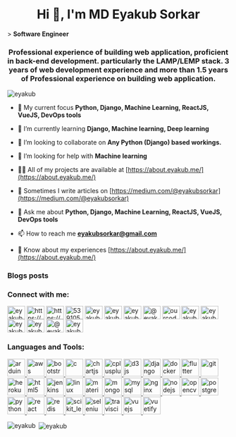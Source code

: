 <h1 align="center">Hi 👋, I'm MD Eyakub Sorkar</h1>
> <b>Software Engineer</b>
<h3 align="center">Professional experience of building web application, proficient in back-end development. particularly the LAMP/LEMP stack. 3 years of web development experience and more than 1.5 years of Professional experience on building web application.</h3>

<p align="left"> <img src="https://komarev.com/ghpvc/?username=eyakub&label=Profile%20views&color=0e75b6&style=flat" alt="eyakub" /> </p>

- 🔭 My current focus **Python, Django, Machine Learning, ReactJS, VueJS, DevOps tools**

- 🌱 I’m currently learning **Django, Machine learning, Deep learning**

- 👯 I’m looking to collaborate on **Any Python (Django) based workings.**

- 🤝 I’m looking for help with **Machine learning**

- 👨‍💻 All of my projects are available at [https://about.eyakub.me/](https://about.eyakub.me/)

- 📝 Sometimes I write articles on [https://medium.com/@eyakubsorkar](https://medium.com/@eyakubsorkar)

- 💬 Ask me about **Python, Django, Machine Learning, ReactJS, VueJS, DevOps tools**

- 📫 How to reach me **eyakubsorkar@gmail.com**

- 📄 Know about my experiences [https://about.eyakub.me/](https://about.eyakub.me/)

### Blogs posts
<!-- BLOG-POST-LIST:START -->
<!-- BLOG-POST-LIST:END -->

<h3 align="left">Connect with me:</h3>
<p align="left">
<a href="https://codepen.io/eyakub" target="blank"><img align="center" src="https://cdn.jsdelivr.net/npm/simple-icons@3.0.1/icons/codepen.svg" alt="eyakub" height="30" width="40" /></a>
<a href="https://dev.to/https://dev.to/eyakub" target="blank"><img align="center" src="https://cdn.jsdelivr.net/npm/simple-icons@3.0.1/icons/dev-dot-to.svg" alt="https://dev.to/eyakub" height="30" width="40" /></a>
<a href="https://linkedin.com/in/https://www.linkedin.com/in/eyakub-sorkar/" target="blank"><img align="center" src="https://cdn.jsdelivr.net/npm/simple-icons@3.0.1/icons/linkedin.svg" alt="https://www.linkedin.com/in/eyakub-sorkar/" height="30" width="40" /></a>
<a href="https://stackoverflow.com/users/5391058" target="blank"><img align="center" src="https://cdn.jsdelivr.net/npm/simple-icons@3.0.1/icons/stackoverflow.svg" alt="5391058" height="30" width="40" /></a>
<a href="https://codesandbox.com/eyakub sorkar" target="blank"><img align="center" src="https://cdn.jsdelivr.net/npm/simple-icons@3.0.1/icons/codesandbox.svg" alt="eyakub sorkar" height="30" width="40" /></a>
<a href="https://kaggle.com/eyakubsorkar" target="blank"><img align="center" src="https://cdn.jsdelivr.net/npm/simple-icons@3.0.1/icons/kaggle.svg" alt="eyakubsorkar" height="30" width="40" /></a>
<a href="https://instagram.com/eyakub.me" target="blank"><img align="center" src="https://cdn.jsdelivr.net/npm/simple-icons@3.0.1/icons/instagram.svg" alt="eyakub.me" height="30" width="40" /></a>
<a href="https://medium.com/@eyakubsorkar" target="blank"><img align="center" src="https://cdn.jsdelivr.net/npm/simple-icons@3.0.1/icons/medium.svg" alt="@eyakubsorkar" height="30" width="40" /></a>
<a href="https://www.youtube.com/c/ourcodeschool" target="blank"><img align="center" src="https://cdn.jsdelivr.net/npm/simple-icons@3.0.1/icons/youtube.svg" alt="ourcodeschool" height="30" width="40" /></a>
<a href="https://www.codechef.com/users/eyakub" target="blank"><img align="center" src="https://cdn.jsdelivr.net/npm/simple-icons@3.1.0/icons/codechef.svg" alt="eyakub" height="30" width="40" /></a>
<a href="https://www.hackerrank.com/eyakub" target="blank"><img align="center" src="https://cdn.jsdelivr.net/npm/simple-icons@3.0.1/icons/hackerrank.svg" alt="eyakub" height="30" width="40" /></a>
<a href="https://codeforces.com/profile/eyakub" target="blank"><img align="center" src="https://cdn.jsdelivr.net/npm/simple-icons@3.0.1/icons/codeforces.svg" alt="eyakub" height="30" width="40" /></a>
<a href="https://www.leetcode.com/eyakub" target="blank"><img align="center" src="https://cdn.jsdelivr.net/npm/simple-icons@3.0.1/icons/leetcode.svg" alt="eyakub" height="30" width="40" /></a>
<a href="https://www.hackerearth.com/@eyakubsorkar" target="blank"><img align="center" src="https://cdn.jsdelivr.net/npm/simple-icons@3.0.1/icons/hackerearth.svg" alt="@eyakubsorkar" height="30" width="40" /></a>
<a href="https://www.topcoder.com/members/eyakub_sorkar" target="blank"><img align="center" src="https://cdn.jsdelivr.net/npm/simple-icons@3.0.1/icons/topcoder.svg" alt="eyakub_sorkar" height="30" width="40" /></a>
</p>

<h3 align="left">Languages and Tools:</h3>
<p align="left"> <a href="https://www.arduino.cc/" target="_blank"> <img src="https://cdn.worldvectorlogo.com/logos/arduino-1.svg" alt="arduino" width="40" height="40"/> </a> <a href="https://aws.amazon.com" target="_blank"> <img src="https://devicons.github.io/devicon/devicon.git/icons/amazonwebservices/amazonwebservices-original-wordmark.svg" alt="aws" width="40" height="40"/> </a> <a href="https://getbootstrap.com" target="_blank"> <img src="https://devicons.github.io/devicon/devicon.git/icons/bootstrap/bootstrap-plain.svg" alt="bootstrap" width="40" height="40"/> </a> <a href="https://www.cprogramming.com/" target="_blank"> <img src="https://devicons.github.io/devicon/devicon.git/icons/c/c-original.svg" alt="c" width="40" height="40"/> </a> <a href="https://www.chartjs.org" target="_blank"> <img src="https://www.chartjs.org/media/logo-title.svg" alt="chartjs" width="40" height="40"/> </a> <a href="https://www.w3schools.com/cpp/" target="_blank"> <img src="https://devicons.github.io/devicon/devicon.git/icons/cplusplus/cplusplus-original.svg" alt="cplusplus" width="40" height="40"/> </a> <a href="https://d3js.org/" target="_blank"> <img src="https://devicons.github.io/devicon/devicon.git/icons/d3js/d3js-original.svg" alt="d3js" width="40" height="40"/> </a> <a href="https://www.djangoproject.com/" target="_blank"> <img src="https://devicons.github.io/devicon/devicon.git/icons/django/django-original.svg" alt="django" width="40" height="40"/> </a> <a href="https://www.docker.com/" target="_blank"> <img src="https://devicons.github.io/devicon/devicon.git/icons/docker/docker-original-wordmark.svg" alt="docker" width="40" height="40"/> </a> <a href="https://flutter.dev" target="_blank"> <img src="https://www.vectorlogo.zone/logos/flutterio/flutterio-icon.svg" alt="flutter" width="40" height="40"/> </a> <a href="https://git-scm.com/" target="_blank"> <img src="https://www.vectorlogo.zone/logos/git-scm/git-scm-icon.svg" alt="git" width="40" height="40"/> </a> <a href="https://heroku.com" target="_blank"> <img src="https://www.vectorlogo.zone/logos/heroku/heroku-icon.svg" alt="heroku" width="40" height="40"/> </a> <a href="https://www.w3.org/html/" target="_blank"> <img src="https://devicons.github.io/devicon/devicon.git/icons/html5/html5-original-wordmark.svg" alt="html5" width="40" height="40"/> </a> <a href="https://www.jenkins.io" target="_blank"> <img src="https://www.vectorlogo.zone/logos/jenkins/jenkins-icon.svg" alt="jenkins" width="40" height="40"/> </a> <a href="https://www.linux.org/" target="_blank"> <img src="https://devicons.github.io/devicon/devicon.git/icons/linux/linux-original.svg" alt="linux" width="40" height="40"/> </a> <a href="https://materializecss.com/" target="_blank"> <img src="https://raw.githubusercontent.com/prplx/svg-logos/5585531d45d294869c4eaab4d7cf2e9c167710a9/svg/materialize.svg" alt="materialize" width="40" height="40"/> </a> <a href="https://www.mongodb.com/" target="_blank"> <img src="https://devicons.github.io/devicon/devicon.git/icons/mongodb/mongodb-original-wordmark.svg" alt="mongodb" width="40" height="40"/> </a> <a href="https://www.mysql.com/" target="_blank"> <img src="https://devicons.github.io/devicon/devicon.git/icons/mysql/mysql-original-wordmark.svg" alt="mysql" width="40" height="40"/> </a> <a href="https://www.nginx.com" target="_blank"> <img src="https://devicons.github.io/devicon/devicon.git/icons/nginx/nginx-original.svg" alt="nginx" width="40" height="40"/> </a> <a href="https://nodejs.org" target="_blank"> <img src="https://devicons.github.io/devicon/devicon.git/icons/nodejs/nodejs-original-wordmark.svg" alt="nodejs" width="40" height="40"/> </a> <a href="https://opencv.org/" target="_blank"> <img src="https://www.vectorlogo.zone/logos/opencv/opencv-icon.svg" alt="opencv" width="40" height="40"/> </a> <a href="https://www.postgresql.org" target="_blank"> <img src="https://devicons.github.io/devicon/devicon.git/icons/postgresql/postgresql-original-wordmark.svg" alt="postgresql" width="40" height="40"/> </a> <a href="https://www.python.org" target="_blank"> <img src="https://devicons.github.io/devicon/devicon.git/icons/python/python-original.svg" alt="python" width="40" height="40"/> </a> <a href="https://reactjs.org/" target="_blank"> <img src="https://devicons.github.io/devicon/devicon.git/icons/react/react-original-wordmark.svg" alt="react" width="40" height="40"/> </a> <a href="https://redis.io" target="_blank"> <img src="https://devicons.github.io/devicon/devicon.git/icons/redis/redis-original-wordmark.svg" alt="redis" width="40" height="40"/> </a> <a href="https://scikit-learn.org/" target="_blank"> <img src="https://upload.wikimedia.org/wikipedia/commons/0/05/Scikit_learn_logo_small.svg" alt="scikit_learn" width="40" height="40"/> </a> <a href="https://www.selenium.dev" target="_blank"> <img src="https://raw.githubusercontent.com/detain/svg-logos/780f25886640cef088af994181646db2f6b1a3f8/svg/selenium-logo.svg" alt="selenium" width="40" height="40"/> </a> <a href="https://travis-ci.org" target="_blank"> <img src="https://www.vectorlogo.zone/logos/travis-ci/travis-ci-icon.svg" alt="travisci" width="40" height="40"/> </a> <a href="https://vuejs.org/" target="_blank"> <img src="https://devicons.github.io/devicon/devicon.git/icons/vuejs/vuejs-original-wordmark.svg" alt="vuejs" width="40" height="40"/> </a> <a href="https://vuetifyjs.com/en/" target="_blank"> <img src="https://bestofjs.org/logos/vuetify.svg" alt="vuetify" width="40" height="40"/> </a> </p>

<p><img align="left" src="https://github-readme-stats.vercel.app/api/top-langs?username=eyakub&show_icons=true&locale=en&layout=compact" alt="eyakub" /></p>

<p>&nbsp;<img align="center" src="https://github-readme-stats.vercel.app/api?username=eyakub&show_icons=true&locale=en" alt="eyakub" /></p>
